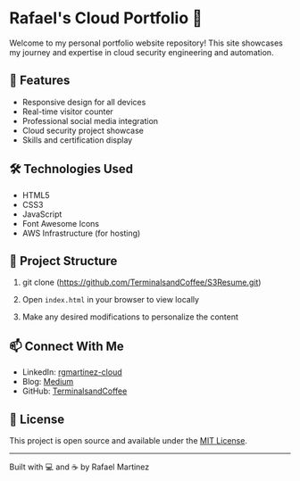 # Rafael's Cloud Portfolio 🚀

Welcome to my personal portfolio website repository! This site showcases my journey and expertise in cloud security engineering and automation.

## 🌟 Features

- Responsive design for all devices
- Real-time visitor counter
- Professional social media integration
- Cloud security project showcase
- Skills and certification display

## 🛠️ Technologies Used

- HTML5
- CSS3
- JavaScript
- Font Awesome Icons
- AWS Infrastructure (for hosting)

## 📝 Project Structure

1. git clone (https://github.com/TerminalsandCoffee/S3Resume.git)

2. Open `index.html` in your browser to view locally

3. Make any desired modifications to personalize the content

## 📫 Connect With Me

- LinkedIn: [rgmartinez-cloud](https://www.linkedin.com/in/rgmartinez-cloud/)
- Blog: [Medium](https://medium.com/@terminalsandcoffee)
- GitHub: [TerminalsandCoffee](https://github.com/TerminalsandCoffee)

## 📜 License

This project is open source and available under the [MIT License](LICENSE).

---
Built with 💻 and ☕ by Rafael Martinez
